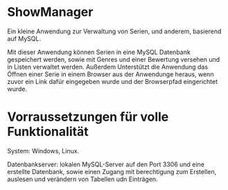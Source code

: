 # ShowManager
Ein kleine Anwendung zur Verwaltung von Serien, und anderem, basierend auf MySQL.

Mit dieser Anwendung können Serien in eine MySQL Datenbank gespeichert werden, sowie mit Genres und einer Bewertung versehen und in Listen verwaltet werden.
Außerdem Unterstützt die Anwendung das Öffnen einer Serie in einem Browser aus der Anwendunge heraus, wenn zuvor ein Link dafür eingegeben wurde und der Browserpfad eingerichtet wurde.

# Vorraussetzungen für volle Funktionalität
System: Windows, Linux.

Datenbankserver: lokalen MySQL-Server auf den Port 3306 und eine erstellte Datenbank, sowie einen Zugang mit berechtigung zum Erstellen, auslesen und verändern von Tabellen udn Einträgen.
